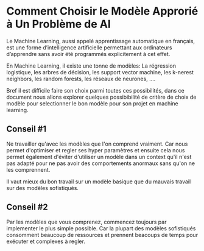 # Comment Choisir le Modèle Approrié à Un Problème de AI

Le Machine Learning, aussi appelé apprentissage automatique en français, est une forme d’intelligence artificielle permettant aux ordinateurs d’apprendre sans avoir été programmés explicitement à cet effet.

En Machine Learning, il existe une tonne de modèles: La régression logistique, les arbres de décision,
les support vector machine, les k-nerest neighbors, les random forests, les réseaux de neurones, ....

Bref il est difficile faire son choix parmi toutes ces possibilités, dans ce document nous allons explorer quelques possibibilité de critère de choix de modèle pour selectionner le bon modèle pour son projet en machine learning.

## Conseil #1

Ne travailler qu'avec les modèles que l'on comprend vraiment. Car nous permet d'optimiser et regler ses hyper paramètres et ensuite cela nous permet également d'éviter d'utiliser un modèle dans un context qu'il n'est pas adapté pour ne pas avoir des comportements anormaux sans qu'on ne les comprennent.

Il vaut mieux du bon travail sur un modèle basique que du mauvais travail sur des modèles sofistiqués.

## Conseil #2

Par les modèles que vous comprenez, commencez toujours par implementer le plus simple possible. Car la plupart des modèles sofistiqués consomment beaucoup de ressources et prennent beacoups de temps pour exécuter et complexes à regler.
